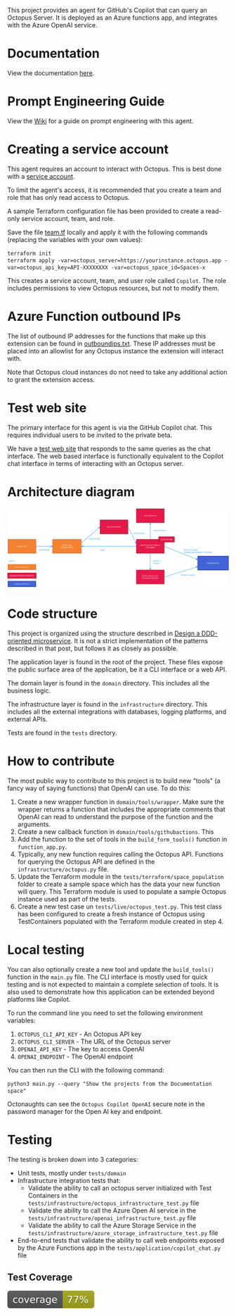 This project provides an agent for GitHub's Copilot that can query an Octopus
Server. It is deployed as an Azure functions app, and integrates with the
Azure OpenAI service.

# Documentation

View the documentation [here](https://octopus.com/docs/administration/copilot).

# Prompt Engineering Guide

View the [Wiki](https://github.com/OctopusSolutionsEngineering/OctopusCopilot/wiki/Prompt-Engineering-with-Octopus) for
a guide on prompt engineering with this agent.

# Creating a service account

This agent requires an account to interact with Octopus. This is best done with a
[service account](https://octopus.com/docs/security/users-and-teams/service-accounts).

To limit the agent's access, it is recommended that you create a team and role that has only read access to Octopus.

A sample Terraform configuration file has been provided to create a read-only service account, team, and role.

Save the
file [team.tf](https://github.com/OctopusSolutionsEngineering/OctopusCopilot/blob/main/octopus/serviceaccount/team.tf)
locally and apply it with the following commands (replacing the variables with your own values):

```shell
terraform init
terraform apply -var=octopus_server=https://yourinstance.octopus.app -var=octopus_api_key=API-XXXXXXXX -var=octopus_space_id=Spaces-x
```

This creates a service account, team, and user role called `Copilot`. The role includes permissions to view Octopus
resources, but not to modify them.

# Azure Function outbound IPs

The list of outbound IP addresses for the functions that make up this extension can be found
in [outboundips.txt](outboundips.txt). These IP addresses must be placed into an allowlist for any Octopus instance the
extension will interact with.

Note that Octopus cloud instances do not need to take any additional action to grant the extension access.

# Test web site

The primary interface for this agent is via the GitHub Copilot chat. This requires individual users to be invited to
the private beta.

We have a [test web site](https://aiagent.octopus.com/api/form) that responds to the same queries
as the chat interface. The web based interface is functionally equivalent to the Copilot chat interface in terms of
interacting with an Octopus server.

# Architecture diagram

![](docs/architecture.svg)

# Code structure

This project is organized using the structure described
in [Design a DDD-oriented microservice](https://learn.microsoft.com/en-us/dotnet/architecture/microservices/microservice-ddd-cqrs-patterns/ddd-oriented-microservice).
It is not a strict implementation of the patterns described in that post, but follows it as closely as possible.

The application layer is found in the root of the project. These files expose the public surface area of the
application, be it a CLI interface or a web API.

The domain layer is found in the `domain` directory. This includes all the business logic.

The infrastructure layer is found in the `infrastructure` directory. This includes all the external integrations with
databases, logging platforms, and external APIs.

Tests are found in the `tests` directory.

# How to contribute

The most public way to contribute to this project is to build new "tools" (a fancy way of saying functions) that
OpenAI can use. To do this:

1. Create a new wrapper function in `domain/tools/wrapper`. Make sure the wrapper returns a function that
   includes the appropriate comments that OpenAI can read to understand the purpose of the function and the arguments.
2. Create a new callback function in `domain/tools/githubactions`. This
3. Add the function to the set of tools in the `build_form_tools()` function in `function_app.py`.
4. Typically, any new function requires calling the Octopus API. Functions for querying the Octopus API are defined in
   the `infrastructure/octopus.py` file.
5. Update the Terraform module in the `tests/terraform/space_population` folder to create a sample space which has the
   data your new function will query. This Terraform module is used to populate a sample Octopus instance used as part
   of the tests.
6. Create a new test case un `tests/live/octopus_test.py`. This test class has been configured to create a fresh
   instance of Octopus using TestContainers populated with the Terraform module created in step 4.

# Local testing

You can also optionally create a new tool and update the `build_tools()` function in the `main.py` file. The CLI
interface is mostly used for quick testing and is not expected to maintain a complete selection of tools. It is also
used to demonstrate how this application can be extended beyond platforms like Copilot.

To run the command line you need to set the following environment variables:

1. `OCTOPUS_CLI_API_KEY` - An Octopus API key
2. `OCTOPUS_CLI_SERVER` - The URL of the Octopus server
3. `OPENAI_API_KEY` - The key to access OpenAI
4. `OPENAI_ENDPOINT` - The OpenAI endpoint

You can then run the CLI with the following command:

```shell
python3 main.py --query "Show the projects from the Documentation space"
```

Octonaughts can see the `Octopus Copilot OpenAI` secure note in the password manager for the Open AI key and endpoint.

# Testing

The testing is broken down into 3 categories:

* Unit tests, mostly under `tests/domain`
* Infrastructure integration tests that:
    * Validate the ability to call an octopus server initialized with Test Containers in
      the `tests/infrastructure/octopus_infrastructure_test.py` file
    * Validate the ability to call the Azure Open AI service in the `tests/infrastructure/openai_infrastructure_test.py`
      file
    * Validate the ability to call the Azure Storage Service in
      the `tests/infrastructure/azure_storage_infrastructure_test.py` file
* End-to-end tests that validate the ability to call web endpoints exposed by the Azure Functions app in the
  `tests/application/copilot_chat.py` file

## Test Coverage

![coverage badge](./coverage.svg)
